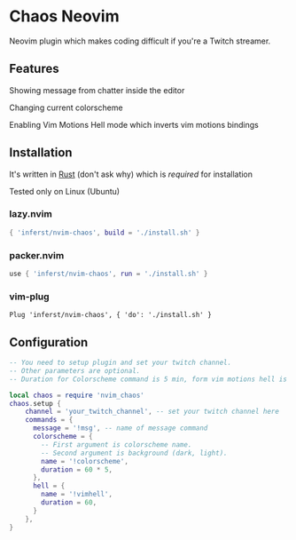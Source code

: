 # Chaos Neovim

Neovim plugin which makes coding difficult if you're a Twitch streamer.

## Features
Showing message from chatter inside the editor

Changing current colorscheme

Enabling Vim Motions Hell mode which inverts vim motions bindings

## Installation

It's written in [Rust](https://www.rust-lang.org/tools/install) (don't ask why) which is *required* for installation

Tested only on Linux (Ubuntu)

### lazy.nvim

```lua
{ 'inferst/nvim-chaos', build = './install.sh' }
```

### packer.nvim

```lua
use { 'inferst/nvim-chaos', run = './install.sh' }
```

### vim-plug

```viml
Plug 'inferst/nvim-chaos', { 'do': './install.sh' }
```

## Configuration

```lua
-- You need to setup plugin and set your twitch channel.
-- Other parameters are optional.
-- Duration for Colorscheme command is 5 min, form vim motions hell is 1 min.

local chaos = require 'nvim_chaos'
chaos.setup {
    channel = 'your_twitch_channel', -- set your twitch channel here
    commands = {
      message = '!msg', -- name of message command
      colorscheme = {
        -- First argument is colorscheme name.
        -- Second argument is background (dark, light).
        name = '!colorscheme',
        duration = 60 * 5,
      },
      hell = {
        name = '!vimhell',
        duration = 60,
      }
    },
}
```
